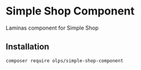 # Simple Shop Component
Laminas component for Simple Shop

## Installation 

```bash
composer require olps/simple-shop-component
```
